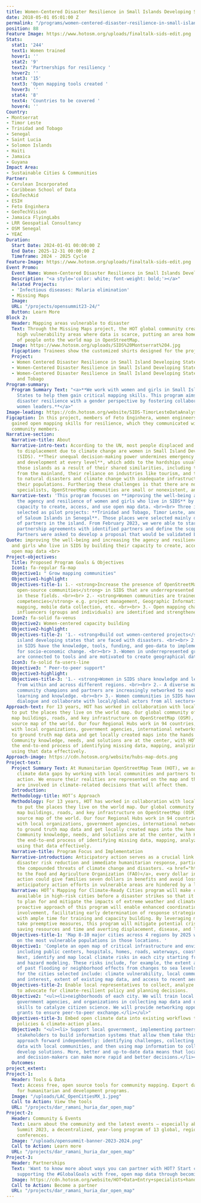 ```yaml
---
title: Women-Centered Disaster Resilience in Small Islands Developing States Program
date: 2018-05-01 05:01:00 Z
permalink: "/programs/women-centered-disaster-resilience-in-small-islands"
position: 88
Feature Image: https://www.hotosm.org/uploads/finaltalk-sids-edit.png
Stats:
  stat1: '244'
  text1: Women trained
  hover1: ''
  stat2: '9'
  text2: 'Partnerships for resiliency '
  hover2: ''
  stat3: '15'
  text3: 'Open mapping tools created '
  hover3: ''
  stat4: '8'
  text4: 'Countries to be covered '
  hover4: ''
Country:
- Montserrat
- Timor Leste
- Trinidad and Tobago
- Senegal
- Saint Lucia
- Solomon Islands
- Haiti
- Jamaica
- Guyana
Impact Area:
- Sustainable Cities & Communities
Partner:
- Cerulean Incorporated
- Caribbean School of Data
- EduTechAid
- ESIH
- Feto Enginhera
- GeoTechVision
- Jamaica FlyingLabs
- LRR Geospatial Consultancy
- OSM Senegal
- YEAC
Duration:
  Start Date: 2024-01-01 00:00:00 Z
  End Date: 2025-12-31 00:00:00 Z
  Timeframe: 2024 - 2025 Cycle
Feature-Image: https://www.hotosm.org/uploads/finaltalk-sids-edit.png
Event Promo:
  Event Name: Women-Centered Disaster Resilience in Small Islands Developing States
  Description: "<a style='color: white; font-weight: bold;'></a>"
  Related Projects:
  - 'Infectious diseases: Malaria elimination'
  - Missing Maps
  Image: 
  URL: "/projects/opensummit23-24/"
  Button: Learn More
Block 2:
  Header: Mapping areas vulnerable to disaster
  Text: Through the Missing Maps project, the HOT global community creates maps of
    high vulnerability areas where data is scarce, putting an area home to millions
    of people onto the world map in OpenStreetMap.
  Image: https://www.hotosm.org/uploads/SIDS%20Montserrat%204.jpg
  Figcaption: Trainees show the customized shirts designed for the project in Montserrat
  Project:
  - Women Centered Disaster Resilience in Small Island Developing States - Montserrat
  - Women-Centered Disaster Resilience in Small Island Developing States - Timor-Leste
  - Women-Centered Disaster Resilience in Small Island Developing States - Trinidad
    and Tobago
Program-summary:
  Program Summary Text: "<a>**We work with women and girls in Small Island Developing
    States to help them gain critical mapping skills. This program aims to build local
    disaster resilience with a gender perspective by fostering collaboration among
    women leaders.**</a>"
Image-leading: https://cdn.hotosm.org/website/SIDS-TimorLesteDataAnalysis.jpg
Figcaption: In this project, members of Feto Enginhera, women engineers of Timor-Leste,
  gained open mapping skills for resilience, which they communicated with different
  community members.
Narrative-section:
  Narrative-title: About
  Narrative-intro-text: According to the UN, most people displaced and who are vulnerable
    to displacement due to climate change are women in Small Island Developing States
    (SIDS). **Their unequal decision-making power undermines emergency recovery efforts
    and development at every level**, which adds to the hardships usually faced in
    those islands as a result of their shared similarities, including their isolation
    from the mainland, their reliance on industries like tourism, and their high vulnerability
    to natural disasters and climate change with inadequate infrastructures to protect
    their populations. Furthering these challenges is that there are not enough mapping
    specialists, OpenStreetMap communities are small or nonexistent, and few are women.
  Narrative-text: 'This program focuses on **improving the well-being and increasing
    the agency and resilience of women and girls who live in SIDS** by building their
    capacity to create, access, and use open map data. <br><br> Three islands were
    selected as pilot projects: **Trinidad and Tobago, Timor Leste, and the Archipel
    of Saloum Islands in Senegal**. Those places were selected mainly due to the availability
    of partners in the island. From February 2023, we were able to start developing
    partnership agreements with identified partners and define the scope of the work.
    Partners were asked to develop a proposal that would be validated by HOTOSM.'
Quote: improving the well-being and increasing the agency and resilience of women
  and girls who live in SIDS by building their capacity to create, access, and use
  open map data <br>
Project-objectives:
  Title: Proposed Program Goals & Objectives
  Icon1: fa-regular fa-map
  Objective1: " Grow mapping communities"
  Objective1-highlight: 
  Objectives-title-1: 1.- <strong>Increase the presence of OpenStreetMap (OSM) and
    open-source communities</strong> in SIDS that are underrepresented and underserved
    in these fields. <br><br> 2.- <strong>Women communities are trained in core map
    competencies</strong> e.g. project management, Geographic Information Systems
    mapping, mobile data collection, etc. <br><br> 3.- Open mapping champions and
    influencers (groups and individuals) are identified and strengthened
  Icon2: fa-solid fa-venus
  Objective2: Women-centered capacity building
  Objective2-highlight: 
  Objectives-title-2: '1.- <strong>Build out women-centered projects</strong> in small
    island developing states that are faced with disasters. <br><br> 2.- Women communities
    in SIDS have the knowledge, tools, funding, and geo-data to implement and advocate
    for socio-economic change. <br><br> 3.-Women in underrepresented groups in SIDS
    are connected to tools and are motivated to create geographical data and solutions. '
  Icon3: fa-solid fa-users-line
  Objective3: " Peer-to-peer support"
  Objective3-highlight: 
  Objectives-title-3: '1.- <strong>Women in SIDS share knowledge and lessons learned</strong>
    from within and across different regions. <br><br> 2.- A diverse makeup of women
    community champions and partners are increasingly networked to each other sharing
    learning and knowledge. <br><br> 3.- Women communities in SIDS have an <strong>open
    dialogue and collaborate with local/global actors from all sectors</strong>. '
Approach-text: For 13 years, HOT has worked in collaboration with local communities
  to put the places they live on the world map. Our global community of 600K+ volunteers
  map buildings, roads, and key infrastructure on OpenStreetMap (OSM), a free open
  source map of the world. Our four Regional Hubs work in 94 countries, connecting
  with local organizations, government agencies, international networks, and others
  to ground truth map data and get locally created maps into the hands of decision-makers.
  Community knowledge, needs, and solutions are at the center, with HOT facilitating
  the end-to-end process of identifying missing data, mapping, analyzing data, and
  using that data effectively.
Approach-image: https://cdn.hotosm.org/website/hubs-map-dots.png
Project-text:
  Project Summary Text: At Humanitarian OpenStreetMap Team (HOT), we are addressing
    climate data gaps by working with local communities and partners to take anticipatory
    action. We ensure their realities are represented on the map and that communities
    are involved in climate-related decisions that will affect them.
  Introduction: 
  Methodology-title: HOT’s Approach
  Methodology: For 13 years, HOT has worked in collaboration with local communities
    to put the places they live on the world map. Our global community of 600K+ volunteers
    map buildings, roads, and key infrastructure on OpenStreetMap (OSM), a free open
    source map of the world. Our four Regional Hubs work in 94 countries, connecting
    with local organizations, government agencies, international networks, and others
    to ground truth map data and get locally created maps into the hands of decision-makers.
    Community knowledge, needs, and solutions are at the center, with HOT facilitating
    the end-to-end process of identifying missing data, mapping, analyzing data, and
    using that data effectively.
  Narrative-title: Program Focus and Implementation
  Narrative-introduction: Anticipatory action serves as a crucial link between long-term
    disaster risk reduction and immediate humanitarian response, particularly amidst
    the compounded threats of climate change and disasters. <a href="https://www.fao.org/documents/card/en/c/cb7145en">According
    to the Food and Agriculture Organization (FAO)</a>, every dollar invested in anticipatory
    action could give families seven dollars in benefits and avoid losses. However,
    anticipatory action efforts in vulnerable areas are hindered by a lack of data.
  Narrative: HOT’s Mapping for Climate-Ready Cities program will make open map data
    available in high-risk cities before a disaster strikes so that it can be used
    to plan for and mitigate the impacts of extreme weather and climate events. The
    proactive approach of this program will enable enhanced coordination and community
    involvement, facilitating early determination of response strategies and providers
    with ample time for training and capacity building. By leveraging map data to
    take preemptive measures, this program will mitigate potential crises, thereby
    saving resources and time and averting displacement, disease, and livelihood losses.
  Objectives-title-1: 'Map 8-10 major cities across 4 regions by 2025 with a focus
    on the most vulnerable populations in those locations. '
  Objective1: 'Complete an open map of critical infrastructure and environmental systems,
    including public centers, hospitals, homes, roads, waterways, coastlines, etc.
    Next, identify and map local climate risks in each city starting from tested risk
    and hazard modeling. These risks include, for example, the extent and severity
    of past flooding or neighborhood effects from changes to sea levels. Criteria
    for the cities selected include: climate vulnerability, local community capacity
    and interest, extent of existing map data, and access to recent aerial imagery.'
  Objectives-title-2: Enable local representatives to collect, analyze & use map data
    to advocate for climate-resilient policy and planning decisions.
  Objective2: "<ul><li>neighborhoods of each city. We will train local communities,
    government agencies, and organizations in collecting map data and open data use
    skills to catalyze citizen science. We will provide networking opportunities and
    grants to ensure peer-to-peer exchange.</li></ul>"
  Objectives-title-3: Embed open climate data into existing workflows to create data-informed
    policies & climate-action plans.
  Objective3: "<ul><li> Support local government, implementing partners and other
    stakeholders to build information systems that allow them take this community-centered
    approach forward independently: identifying challenges, collecting and analyzing
    data with local communities, and then using map information to collaboratively
    develop solutions. More, better and up-to-date data means that locals, advocates
    and decision-makers can make more rapid and better decisions.</li></ul>"
  Outcomes: 
project_extent: 
Project-1:
  Header: Tools & Data
  Text: Access free, open source tools for community mapping. Export data from OpenStreetMap
    for humanitarian and development programs.
  Image: "/uploads/LAC_OpenCitiesMX_1.jpeg"
  Call to Action: View the tools
  URL: "/projects/dar_ramani_huria_dar_open_map"
Project-2:
  Header: Community & Events
  Text: Learn about the community and the latest events — especially about the Open
    Summit 2023, a decentralized, year-long program of 13 global, regional, and local
    conferences.
  Image: "/uploads/opensummit-banner-2023-2024.png"
  Call to Action: Learn more
  URL: "/projects/dar_ramani_huria_dar_open_map"
Project-3:
  Header: Partnerships
  Text: 'Want to know more about ways you can partner with HOT? Start creating and
    supporting the #GlobalGoals with free, open map data through becoming a partner.'
  Image: https://cdn.hotosm.org/website/HOT+Data+Entry+specialists+handed+over+framed,+printed+maps+back+to+the+village+offices.+HOT+IndonesiaRiyadi+Wibowo+cropped.jpeg
  Call to Action: Become a partner
  URL: "/projects/dar_ramani_huria_dar_open_map"
---
```


